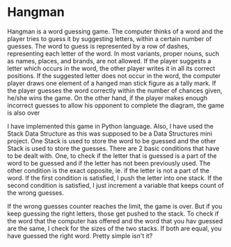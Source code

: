 # Hangman
Hangman is a word guessing game. The computer thinks of a word and the player tries to guess it by suggesting letters, within a certain number of guesses. The word to guess is represented by a row of dashes, representing each letter of the word. In most variants, proper nouns, such as names, places, and brands, are not allowed. If the player suggests a letter which occurs in the word, the other player writes it in all its correct positions. If the suggested letter does not occur in the word, the computer player draws one element of a hanged man stick figure as a tally mark. If the player guesses the word correctly within the number of chances given, he/she wins the game. On the other hand, if the player makes enough incorrect guesses to allow his opponent to complete the diagram, the game is also over

I have implemented this game in Python language. Also, I have used the Stack Data Structure as this was supposed to be a Data Structures mini project. One Stack is used to store the word to be guessed and the other Stack is used to store the guesses. There are 2 basic conditions that have to be dealt with. One, to check if the letter that is guessed is a part of the word to be guessed and if the letter has not been previously used. The other condition is the exact opposite, ie. if the letter is not a part of the word. If the first condition is satisfied, I push the letter into one stack. If the second condition is satisfied, I just increment a variable that keeps count of the wrong guesses.  

If the wrong guesses counter reaches the limit, the game is over. But if you keep guessing the right letters, those get pushed to the stack. To check if the word that the computer has offered and the word that you hav guessed are the same, I check for the sizes of the two stacks. If both are equal, you have guessed the right word. Pretty simple isn't it?
